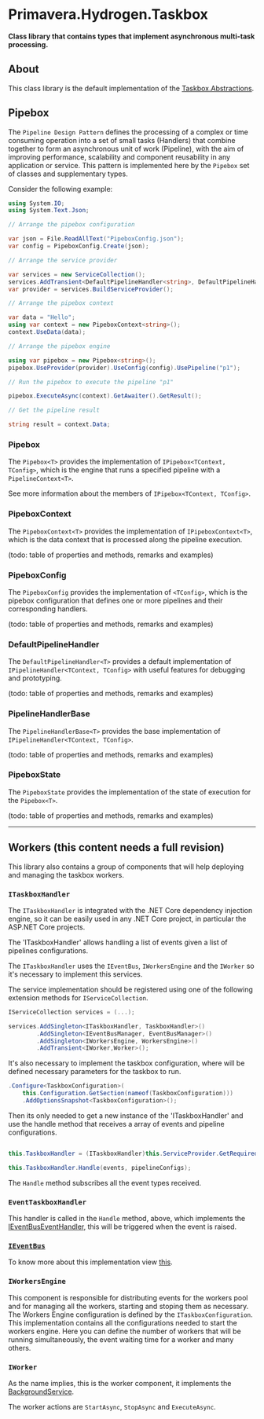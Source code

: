 # Primavera.Hydrogen.Taskbox

**Class library that contains types that implement asynchronous multi-task processing.**

## About

This class library is the default implementation of the [Taskbox.Abstractions][TBXA].

[TBXA]: https://github.com/PrimaveraDeveloper/lithium/blob/master/ref/hydrogen-2.0/Taskbox.Abstractions.md

## Pipebox

The `Pipeline Design Pattern` defines the processing of a complex or time consuming operation into a set of small tasks (Handlers) that combine together to form an asynchronous unit of work (Pipeline), with the aim of improving performance, scalability and component reusability in any application or service. This pattern is implemented here by the `Pipebox` set of classes and supplementary types.

Consider the following example:

```csharp
using System.IO;
using System.Text.Json;

// Arrange the pipebox configuration

var json = File.ReadAllText("PipeboxConfig.json");
var config = PipeboxConfig.Create(json);

// Arrange the service provider

var services = new ServiceCollection();
services.AddTransient<DefaultPipelineHandler<string>, DefaultPipelineHandler<string>>();
var provider = services.BuildServiceProvider();

// Arrange the pipebox context

var data = "Hello";
using var context = new PipeboxContext<string>();
context.UseData(data);

// Arrange the pipebox engine

using var pipebox = new Pipebox<string>();
pipebox.UseProvider(provider).UseConfig(config).UsePipeline("p1");

// Run the pipebox to execute the pipeline "p1"

pipebox.ExecuteAsync(context).GetAwaiter().GetResult();

// Get the pipeline result

string result = context.Data;
```

### Pipebox

The `Pipebox<T>` provides the implementation of `IPipebox<TContext, TConfig>`, which is the engine that runs a specified pipeline with a `PipelineContext<T>`.

See more information about the members of `IPipebox<TContext, TConfig>`.

### PipeboxContext

The `PipeboxContext<T>` provides the implementation of `IPipeboxContext<T>`, which is the data context that is processed along the pipeline execution.

(todo: table of properties and methods, remarks and examples)

### PipeboxConfig

The `PipeboxConfig` provides the implementation of `<TConfig>`, which is the pipebox configuration that defines one or more pipelines and their corresponding handlers.

(todo: table of properties and methods, remarks and examples)

### DefaultPipelineHandler

The `DefaultPipelineHandler<T>` provides a default implementation of `IPipelineHandler<TContext, TConfig>` with useful features for debugging and prototyping.

(todo: table of properties and methods, remarks and examples)

### PipelineHandlerBase

The `PipelineHandlerBase<T>` provides the base implementation of `IPipelineHandler<TContext, TConfig>`.

(todo: table of properties and methods, remarks and examples)

### PipeboxState

The `PipeboxState` provides the implementation of the state of execution for the `Pipebox<T>`.

(todo: table of properties and methods, remarks and examples)

---

## Workers (this content needs a full revision)

This library also contains a group of components that will help deploying and managing the taskbox workers.

### `ITaskboxHandler`
The `ITaskboxHandler` is integrated with the .NET Core dependency injection engine, so it can be easily used in any .NET Core project, in particular the ASP.NET Core projects.

The 'ITaskboxHandler' allows handling a list of events given a list of pipelines configurations.

The `ITaskboxHandler` uses the `IEventBus`, `IWorkersEngine` and the `IWorker` so it's necessary to implement this services.

The service implementation should be registered using one of the following extension methods for `IServiceCollection`.

```csharp
IServiceCollection services = (...);

services.AddSingleton<ITaskboxHandler, TaskboxHandler>()
        .AddSingleton<IEventBusManager, EventBusManager>()
        .AddSingleton<IWorkersEngine, WorkersEngine>()
        .AddTransient<IWorker,Worker>();
```
It's also necessary to implement the taskbox configuration, where will be defined necessary parameters for the taskbox to run.

```csharp
.Configure<TaskboxConfiguration>(
    this.Configuration.GetSection(nameof(TaskboxConfiguration)))
    .AddOptionsSnapshot<TaskboxConfiguration>();
```

Then its only needed to get a new instance of the 'ITaskboxHandler' and use the handle method that receives a array of events and pipeline configurations.

```csharp

this.TaskboxHandler = (ITaskboxHandler)this.ServiceProvider.GetRequiredService(typeof(ITaskboxHandler));

this.TaskboxHandler.Handle(events, pipelineConfigs);

```
The `Handle` method subscribes all the event types received.


### `EventTaskboxHandler`

This handler is called in the `Handle` method, above, which implements the [IEventBusEventHandler<T>](EventBus.Abstractions.md), this will be triggered when the event is raised.


### [`IEventBus`](EventBus.Abstractions.md)

To know more about this implementation view [this](EventBus.Abstractions.md).

### `IWorkersEngine`

This component is responsible for distributing events for the workers pool and for managing all the workers, starting and stoping them as necessary. The Workers Engine configuration is defined by the `ITaskboxConfiguration`. This implementation contains all the configurations needed to start the workers engine. Here you can define the number of workers that will be running simultaneously, the event waiting time for a worker and many others.

### `IWorker`

As the name implies, this is the worker component, it implements the [BackgroundService](https://docs.microsoft.com/en-us/dotnet/api/microsoft.extensions.hosting.backgroundservice?view=dotnet-plat-ext-3.0). 

The worker actions are `StartAsync`, `StopAsync` and `ExecuteAsync`.
